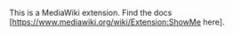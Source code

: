 This is a MediaWiki extension. Find the docs [https://www.mediawiki.org/wiki/Extension:ShowMe here].
